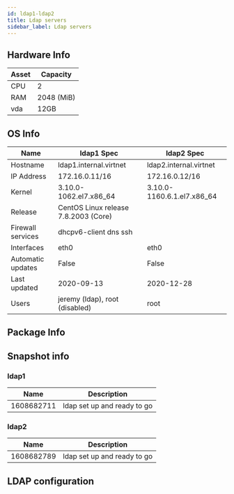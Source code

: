 ```yaml
---
id: ldap1-ldap2
title: Ldap servers
sidebar_label: Ldap servers
---
```

## Hardware Info
|Asset     |Capacity     |
|----------|-------------|
|CPU	   |2        	 |
|RAM       |2048 (MiB)   |
|vda       |12GB         |

## OS Info
|Name             |ldap1 Spec                               |ldap2 Spec|
|-----------------|-----------------------------------------|----------|
|Hostname         |ldap1.internal.virtnet                   |ldap2.internal.virtnet|
|IP Address       |172.16.0.11/16                           |172.16.0.12/16
|Kernel           |3.10.0-1062.el7.x86_64                   |3.10.0-1160.6.1.el7.x86_64
|Release          |CentOS Linux release 7.8.2003 (Core)     |
|Firewall services|dhcpv6-client dns ssh                    |
|Interfaces       |eth0                                     |eth0
|Automatic updates|False                                    |False
|Last updated     |2020-09-13                               |2020-12-28
|Users            |jeremy (ldap), root (disabled)                  |root


## Package Info

## Snapshot info
### ldap1
|Name      |Description                            |
|----------|---------------------------------------|
|1608682711|ldap set up and ready to go            |
### ldap2
|Name      |Description                            |
|----------|---------------------------------------|
|1608682789|ldap set up and ready to go            |
## LDAP configuration